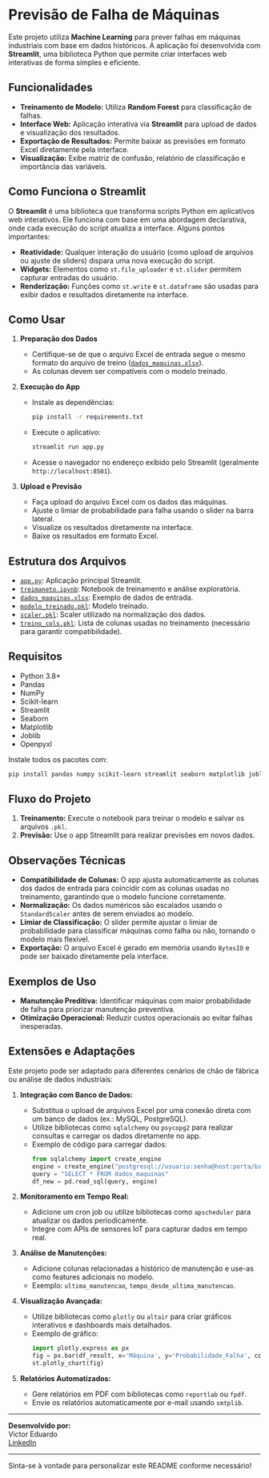 # Previsão de Falha de Máquinas

Este projeto utiliza **Machine Learning** para prever falhas em máquinas industriais com base em dados históricos. A aplicação foi desenvolvida com **Streamlit**, uma biblioteca Python que permite criar interfaces web interativas de forma simples e eficiente.

## Funcionalidades

- **Treinamento de Modelo:** Utiliza **Random Forest** para classificação de falhas.
- **Interface Web:** Aplicação interativa via **Streamlit** para upload de dados e visualização dos resultados.
- **Exportação de Resultados:** Permite baixar as previsões em formato Excel diretamente pela interface.
- **Visualização:** Exibe matriz de confusão, relatório de classificação e importância das variáveis.

## Como Funciona o Streamlit

O **Streamlit** é uma biblioteca que transforma scripts Python em aplicativos web interativos. Ele funciona com base em uma abordagem declarativa, onde cada execução do script atualiza a interface. Alguns pontos importantes:
- **Reatividade:** Qualquer interação do usuário (como upload de arquivos ou ajuste de sliders) dispara uma nova execução do script.
- **Widgets:** Elementos como `st.file_uploader` e `st.slider` permitem capturar entradas do usuário.
- **Renderização:** Funções como `st.write` e `st.dataframe` são usadas para exibir dados e resultados diretamente na interface.

## Como Usar

1. **Preparação dos Dados**
   - Certifique-se de que o arquivo Excel de entrada segue o mesmo formato do arquivo de treino ([`dados_maquinas.xlsx`](dados_maquinas.xlsx )).
   - As colunas devem ser compatíveis com o modelo treinado.

2. **Execução do App**
   - Instale as dependências:
     ```bash
     pip install -r requirements.txt
     ```
   - Execute o aplicativo:
     ```bash
     streamlit run app.py
     ```
   - Acesse o navegador no endereço exibido pelo Streamlit (geralmente `http://localhost:8501`).

3. **Upload e Previsão**
   - Faça upload do arquivo Excel com os dados das máquinas.
   - Ajuste o limiar de probabilidade para falha usando o slider na barra lateral.
   - Visualize os resultados diretamente na interface.
   - Baixe os resultados em formato Excel.

## Estrutura dos Arquivos

- [`app.py`](app.py ): Aplicação principal Streamlit.
- [`treimaneto.ipynb`](treimaneto.ipynb ): Notebook de treinamento e análise exploratória.
- [`dados_maquinas.xlsx`](dados_maquinas.xlsx ): Exemplo de dados de entrada.
- [`modelo_treinado.pkl`](modelo_treinado.pkl ): Modelo treinado.
- [`scaler.pkl`](scaler.pkl ): Scaler utilizado na normalização dos dados.
- [`treino_cols.pkl`](treino_cols.pkl ): Lista de colunas usadas no treinamento (necessário para garantir compatibilidade).

## Requisitos

- Python 3.8+
- Pandas
- NumPy
- Scikit-learn
- Streamlit
- Seaborn
- Matplotlib
- Joblib
- Openpyxl

Instale todos os pacotes com:
```bash
pip install pandas numpy scikit-learn streamlit seaborn matplotlib joblib openpyxl
```

## Fluxo do Projeto

1. **Treinamento:** Execute o notebook para treinar o modelo e salvar os arquivos `.pkl`.
2. **Previsão:** Use o app Streamlit para realizar previsões em novos dados.

## Observações Técnicas

- **Compatibilidade de Colunas:** O app ajusta automaticamente as colunas dos dados de entrada para coincidir com as colunas usadas no treinamento, garantindo que o modelo funcione corretamente.
- **Normalização:** Os dados numéricos são escalados usando o `StandardScaler` antes de serem enviados ao modelo.
- **Limiar de Classificação:** O slider permite ajustar o limiar de probabilidade para classificar máquinas como falha ou não, tornando o modelo mais flexível.
- **Exportação:** O arquivo Excel é gerado em memória usando `BytesIO` e pode ser baixado diretamente pela interface.

## Exemplos de Uso

- **Manutenção Preditiva:** Identificar máquinas com maior probabilidade de falha para priorizar manutenção preventiva.
- **Otimização Operacional:** Reduzir custos operacionais ao evitar falhas inesperadas.

## Extensões e Adaptações

Este projeto pode ser adaptado para diferentes cenários de chão de fábrica ou análise de dados industriais:

1. **Integração com Banco de Dados:**
   - Substitua o upload de arquivos Excel por uma conexão direta com um banco de dados (ex.: MySQL, PostgreSQL).
   - Utilize bibliotecas como `sqlalchemy` ou `psycopg2` para realizar consultas e carregar os dados diretamente no app.
   - Exemplo de código para carregar dados:
     ```python
     from sqlalchemy import create_engine
     engine = create_engine("postgresql://usuario:senha@host:porta/banco")
     query = "SELECT * FROM dados_maquinas"
     df_new = pd.read_sql(query, engine)
     ```

2. **Monitoramento em Tempo Real:**
   - Adicione um cron job ou utilize bibliotecas como `apscheduler` para atualizar os dados periodicamente.
   - Integre com APIs de sensores IoT para capturar dados em tempo real.

3. **Análise de Manutenções:**
   - Adicione colunas relacionadas a histórico de manutenção e use-as como features adicionais no modelo.
   - Exemplo: `ultima_manutencao`, `tempo_desde_ultima_manutencao`.

4. **Visualização Avançada:**
   - Utilize bibliotecas como `plotly` ou `altair` para criar gráficos interativos e dashboards mais detalhados.
   - Exemplo de gráfico:
     ```python
     import plotly.express as px
     fig = px.bar(df_result, x='Máquina', y='Probabilidade_Falha', color='Previsao_Falha')
     st.plotly_chart(fig)
     ```

5. **Relatórios Automatizados:**
   - Gere relatórios em PDF com bibliotecas como `reportlab` ou `fpdf`.
   - Envie os relatórios automaticamente por e-mail usando `smtplib`.

---

**Desenvolvido por:**  
Victor Eduardo  
[LinkedIn](https://www.linkedin.com/in/victoreduardopereiramorais/)

---

Sinta-se à vontade para personalizar este README conforme necessário!
